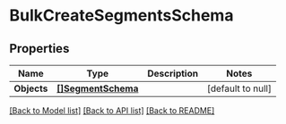 # BulkCreateSegmentsSchema

## Properties
Name | Type | Description | Notes
------------ | ------------- | ------------- | -------------
**Objects** | [**[]SegmentSchema**](SegmentSchema.md) |  | [default to null]

[[Back to Model list]](../README.md#documentation-for-models) [[Back to API list]](../README.md#documentation-for-api-endpoints) [[Back to README]](../README.md)


